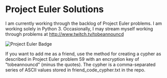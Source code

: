 # Project Euler Solutions
I am currently working through the backlog of Project Euler problems. I am working solely in Python 3. Occasionally, I may stream myself working through problems at http://www.twitch.tv/tobeannouncd

![Project Euler Badge](https://projecteuler.net/profile/tobeannouncd.png)

If you want to add me as a friend, use the method for creating a cypher as described in Project Euler problem 59 with an encryption key of "tobeannouncd" (minus the quotes). The cypher is a comma-separated series of ASCII values stored in friend_code_cypher.txt in the repo.